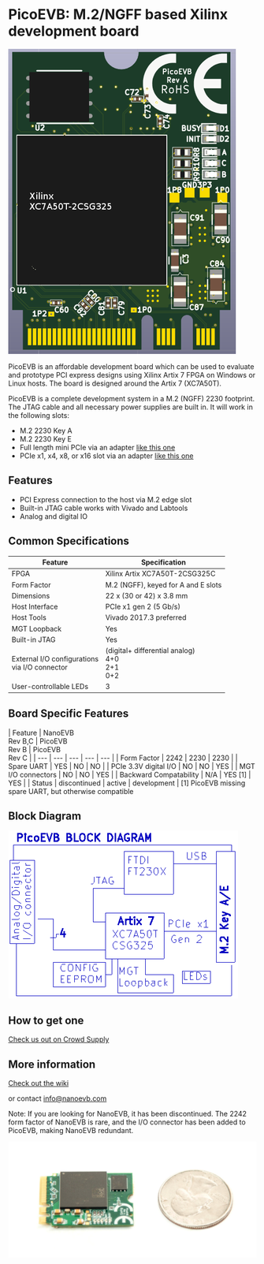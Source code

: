 # PicoEVB: M.2/NGFF based Xilinx development board

![Image of PicoEVB](./PicoEVB-X1-top.png)

PicoEVB is an affordable development board which can be used to evaluate and prototype 
PCI express designs using Xilinx Artix 7 FPGA on Windows or Linux hosts.
The board is designed around the Artix 7 (XC7A50T).

PicoEVB is a complete development system in a M.2 (NGFF) 2230 footprint. The JTAG cable
and all necessary power supplies are built in. It will work in the following slots:
 
- M.2 2230 Key A
- M.2 2230 Key E
- Full length mini PCIe via an adapter [like this one](https://www.amazon.com/dp/B01MR76H5F)
- PCIe x1, x4, x8, or x16 slot via an adapter [like this one](https://www.amazon.com/dp/B013U4401W) 

## Features
- PCI Express connection to the host via M.2 edge slot
- Built-in JTAG cable works with Vivado and Labtools
- Analog and digital IO

## Common Specifications

| Feature | Specification |
| --- | --- |
| FPGA | Xilinx Artix XC7A50T-2CSG325C |
| Form Factor | M.2 (NGFF), keyed for A and E slots |
| Dimensions | 22 x (30 or 42) x 3.8 mm |
| Host Interface | PCIe x1 gen 2 (5 Gb/s) |
| Host Tools | Vivado 2017.3 preferred |
| MGT Loopback | Yes |
| Built-in JTAG | Yes |
| External I/O configurations <BR/> via I/O connector | (digital+ differential analog) <BR/> 4+0 <BR/> 2+1 <BR/> 0+2 |
| User-controllable LEDs | 3 |


## Board Specific Features
| Feature | NanoEVB <BR/> Rev B,C | PicoEVB <BR/> Rev B | PicoEVB <BR/> Rev C |
| --- | --- | --- | --- | --- |
| Form Factor | 2242 | 2230 | 2230 |
| Spare UART | YES | NO | NO |
| PCIe 3.3V digital I/O | NO | NO | YES |
| MGT I/O connectors | NO | NO | YES |
| Backward Compatability | N/A | YES [1] | YES |
| Status | discontinued | active | development |
[1] PicoEVB missing spare UART, but otherwise compatible



## Block Diagram

![Block Diagram](./BD-PicoEVB-RevB.png)

## How to get one
[Check us out on Crowd Supply](https://www.crowdsupply.com/rhs-research/nanoevb)

## More information

[Check out the wiki](https://github.com/RHSResearchLLC/NanoEVB-X1/wiki)

or contact info@nanoevb.com

Note: If you are looking for NanoEVB, it has been discontinued. The 2242 form factor 
of NanoEVB is rare, and the I/O connector has been added to PicoEVB, making NanoEVB redundant.

![pic](./PicoEVB-with-quarter.jpg)






